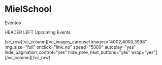 # MielSchool

Eventos

HEADER LEFT
Upcoming Events

[vc_row][vc_column][vc_images_carousel images="4002,4000,3998" img_size="full" onclick="link_no" speed="5000" autoplay="yes" hide_pagination_control="yes" hide_prev_next_buttons="yes" wrap="yes"][/vc_column][/vc_row]
